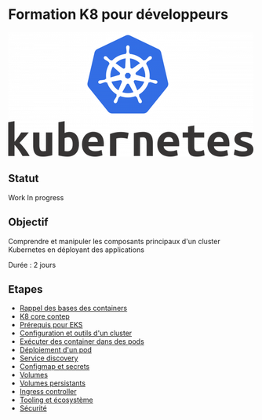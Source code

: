 # Formation K8 pour développeurs

![Logo k8](./medias/Kubernetes_Logo.png)

## Statut 

Work In progress 


## Objectif 

Comprendre et manipuler les composants principaux d'un cluster Kubernetes en déployant des applications

Durée : 2 jours

## Etapes 

* [Rappel des bases des containers](./0_container.md)
* [K8 core contep](./0_k8.md)
* [Prérequis pour EKS](./0_prerequisities_eks.md)
* [Configuration et outils d'un cluster](./1_cluster.md)
* [Exécuter des container dans des pods](./2_pod.md)
* [Déploiement d'un pod](./3_deploy.md)
* [Service discovery](./4_service.md)
* [Configmap et secrets](./5_config.md)
* [Volumes](./6_volumes.md)
* [Volumes persistants](./7_persistentvolumes.md)
* [Ingress controller](./8_ingress.md)
* [Tooling et écosystème](./9_tools.md)
* [Sécurité](./10_security.md)

